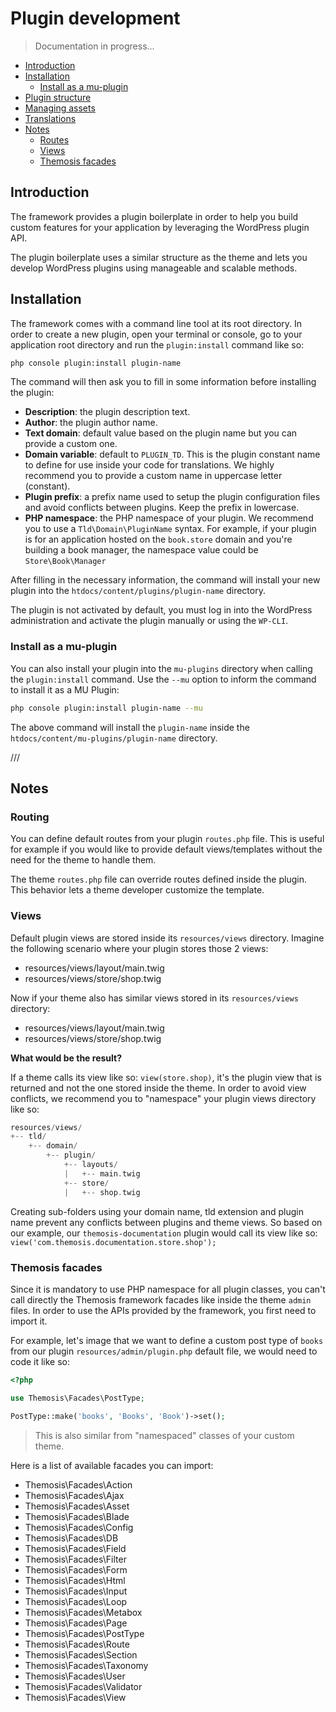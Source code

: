 Plugin development
==================

> Documentation in progress...

- [Introduction](#introduction)
- [Installation](#installation)
    - [Install as a mu-plugin](#install-as-a-mu-plugin)
- [Plugin structure](#plugin-structure)
- [Managing assets](#managing-assets)
- [Translations](#translations)
- [Notes](#notes)
    - [Routes](#routes)
    - [Views](#views)
    - [Themosis facades](#themosis-facades)

Introduction
------------

The framework provides a plugin boilerplate in order to help you build custom features for your application by leveraging the WordPress plugin API.

The plugin boilerplate uses a similar structure as the theme and lets you develop WordPress plugins using manageable and scalable methods.

Installation
------------

The framework comes with a command line tool at its root directory. In order to create a new plugin, open your terminal or console, go to your application root directory and run the `plugin:install` command like so:

```bash
php console plugin:install plugin-name
```

The command will then ask you to fill in some information before installing the plugin:

- **Description**: the plugin description text.
- **Author**: the plugin author name.
- **Text domain**: default value based on the plugin name but you can provide a custom one.
- **Domain variable**: default to `PLUGIN_TD`. This is the plugin constant name to define for use inside your code for translations. We highly recommend you to provide a custom name in uppercase letter (constant).
- **Plugin prefix**: a prefix name used to setup the plugin configuration files and avoid conflicts between plugins. Keep the prefix in lowercase.
- **PHP namespace**: the PHP namespace of your plugin. We recommend you to use a `Tld\Domain\PluginName` syntax. For example, if your plugin is for an application hosted on the `book.store` domain and you're building a book manager, the namespace value could be `Store\Book\Manager`

After filling in the necessary information, the command will install your new plugin into the `htdocs/content/plugins/plugin-name` directory.

The plugin is not activated by default, you must log in into the WordPress administration and activate the plugin manually or using the `WP-CLI`.

### Install as a mu-plugin

You can also install your plugin into the `mu-plugins` directory when calling the `plugin:install` command. Use the `--mu` option to inform the command to install it as a MU Plugin:

```bash
php console plugin:install plugin-name --mu
```

The above command will install the `plugin-name` inside the `htdocs/content/mu-plugins/plugin-name` directory.

///

Notes
-----

### Routing

You can define default routes from your plugin `routes.php` file. This is useful for example if you would like to provide default views/templates without the need for the theme to handle them.

The theme `routes.php` file can override routes defined inside the plugin. This behavior lets a theme developer customize the template.

### Views

Default plugin views are stored inside its `resources/views` directory. Imagine the following scenario where your plugin stores those 2 views:

- resources/views/layout/main.twig
- resources/views/store/shop.twig

Now if your theme also has similar views stored in its `resources/views` directory:

- resources/views/layout/main.twig
- resources/views/store/shop.twig

**What would be the result?**

If a theme calls its view like so: `view(store.shop)`, it's the plugin view that is returned and not the one stored inside the theme. In order to avoid view conflicts, we recommend you to "namespace" your plugin views directory like so:

```php
resources/views/
+-- tld/
    +-- domain/
        +-- plugin/
            +-- layouts/
            |   +-- main.twig
            +-- store/
            |   +-- shop.twig
```

Creating sub-folders using your domain name, tld extension and plugin name prevent any conflicts between plugins and theme views. So based on our example, our `themosis-documentation` plugin would call its view like so: `view('com.themosis.documentation.store.shop');`

### Themosis facades

Since it is mandatory to use PHP namespace for all plugin classes, you can't call directly the Themosis framework facades like inside the theme `admin` files. In order to use the APIs provided by the framework, you first need to import it.

For example, let's image that we want to define a custom post type of `books` from our plugin `resources/admin/plugin.php` default file, we would need to code it like so:

```php
<?php

use Themosis\Facades\PostType;

PostType::make('books', 'Books', 'Book')->set();
```

> This is also similar from "namespaced" classes of your custom theme.

Here is a list of available facades you can import:

- Themosis\Facades\Action
- Themosis\Facades\Ajax
- Themosis\Facades\Asset
- Themosis\Facades\Blade
- Themosis\Facades\Config
- Themosis\Facades\DB
- Themosis\Facades\Field
- Themosis\Facades\Filter
- Themosis\Facades\Form
- Themosis\Facades\Html
- Themosis\Facades\Input
- Themosis\Facades\Loop
- Themosis\Facades\Metabox
- Themosis\Facades\Page
- Themosis\Facades\PostType
- Themosis\Facades\Route
- Themosis\Facades\Section
- Themosis\Facades\Taxonomy
- Themosis\Facades\User
- Themosis\Facades\Validator
- Themosis\Facades\View